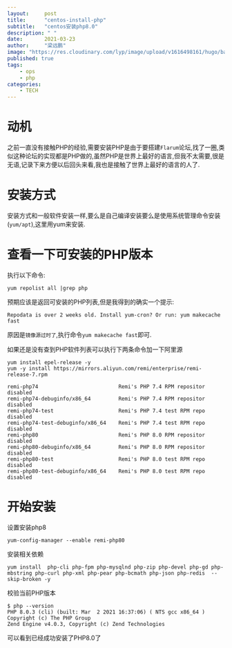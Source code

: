 ```yaml
---
layout:     post 
title:      "centos-install-php"
subtitle:   "centos安装php8.0"
description: " "
date:       2021-03-23
author:     "梁远鹏"
image: "https://res.cloudinary.com/lyp/image/upload/v1616498161/hugo/banner/pexels-ketut-subiyanto-4473276.jpg"
published: true
tags:
    - ops
    - php
categories: 
    - TECH
---  
```


# 动机  

之前一直没有接触PHP的经验,需要安装PHP是由于要搭建`Flarum`论坛,找了一圈,类似这种论坛的实现都是PHP做的,虽然PHP是世界上最好的语言,但我不太需要,很是无语,记录下来方便以后回头来看,我也是接触了世界上最好的语言的人了.  

# 安装方式  

安装方式和一般软件安装一样,要么是自己编译安装要么是使用系统管理命令安装(`yum/apt`),这里用yum来安装.  

# 查看一下可安装的PHP版本  

执行以下命令:  
```shell
yum repolist all |grep php
```  

预期应该是返回可安装的PHP列表,但是我得到的确实一个提示:  
```
Repodata is over 2 weeks old. Install yum-cron? Or run: yum makecache fast
```  

原因是`镜像源过时了`,执行命令`yum makecache fast`即可.

如果还是没有查到PHP软件列表可以执行下两条命令加一下阿里源  
```shell
yum install epel-release -y
yum -y install https://mirrors.aliyun.com/remi/enterprise/remi-release-7.rpm
```  

```shell
remi-php74                          Remi's PHP 7.4 RPM repositor disabled
remi-php74-debuginfo/x86_64         Remi's PHP 7.4 RPM repositor disabled
remi-php74-test                     Remi's PHP 7.4 test RPM repo disabled
remi-php74-test-debuginfo/x86_64    Remi's PHP 7.4 test RPM repo disabled
remi-php80                          Remi's PHP 8.0 RPM repositor disabled
remi-php80-debuginfo/x86_64         Remi's PHP 8.0 RPM repositor disabled
remi-php80-test                     Remi's PHP 8.0 test RPM repo disabled
remi-php80-test-debuginfo/x86_64    Remi's PHP 8.0 test RPM repo disabled
```  

# 开始安装  

设置安装php8  
```shell
yum-config-manager --enable remi-php80
```  

安装相关依赖  
```shell
yum install  php-cli php-fpm php-mysqlnd php-zip php-devel php-gd php-mbstring php-curl php-xml php-pear php-bcmath php-json php-redis  --skip-broken -y
```  

校验当前PHP版本  
```
$ php --version
PHP 8.0.3 (cli) (built: Mar  2 2021 16:37:06) ( NTS gcc x86_64 )
Copyright (c) The PHP Group
Zend Engine v4.0.3, Copyright (c) Zend Technologies
```  

可以看到已经成功安装了PHP8.0了